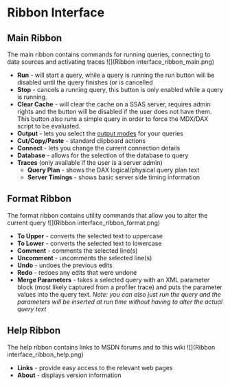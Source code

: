 # Ribbon Interface

## Main Ribbon
The main ribbon contains commands for running queries, connecting to data sources and activating traces
![](Ribbon interface_ribbon_main.png)
* **Run** - will start a query, while a query is running the run button will be disabled until the query finishes (or is cancelled
* **Stop** - cancels a running query, this button is only enabled while a query is running.
*  **Clear Cache** -  will clear the cache on a SSAS server, requires admin rights and the button will be disabled if the user does not have them. This button also runs a simple query in order to force the MDX/DAX script to be evaluated.
* **Output** - lets you select the [output modes](output-modes) for your queries
* **Cut/Copy/Paste** - standard clipboard actions
* **Connect** - lets you change the current connection details
* **Database** - allows for the selection of the database to query
* **Traces** (only available if the user is a server admin)
	* **Query Plan** - shows the DAX logical/physical query plan text
	* **Server Timings** - shows basic server side timing information
## Format Ribbon
The format ribbon contains utility commands that allow you to alter the current query
![](Ribbon interface_ribbon_format.png)
* **To Upper** - converts the selected text to uppercase
* **To Lower** - converts the selected text to lowercase
* **Comment** - comments the selected line(s)
* **Uncomment** - uncomments the selected line(s)
* **Undo** - undoes the previous edits
* **Redo** - redoes any edits that were undone
* **Merge Parameters** - takes a selected query with an XML parameter block (most likely captured from a profiler trace) and puts the parameter values into the query text. _Note: you can also just run the query and the parameters will be inserted at run time without having to alter the actual query text_

## Help Ribbon
The help ribbon contains links to MSDN forums and to this wiki
![](Ribbon interface_ribbon_help.png)
* **Links** - provide easy access to the relevant web pages
* **About** - displays version information